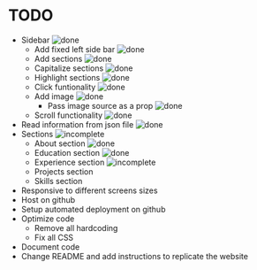 # TODO

- Sidebar ![done]
    - Add fixed left side bar ![done]
    - Add sections ![done]
    - Capitalize sections ![done]
    - Highlight sections ![done]
    - Click funtionality ![done]
    - Add image ![done]
        - Pass image source as a prop ![done]
    - Scroll functionality ![done]
- Read information from json file ![done]
- Sections ![incomplete]
    - About section ![done]
    - Education section ![done]
    - Experience section ![incomplete]
    - Projects section
    - Skills section
- Responsive to different screens sizes
- Host on github
- Setup automated deployment on github
- Optimize code
    - Remove all hardcoding
    - Fix all CSS
- Document code
- Change README and add instructions to replicate the website

[done]: https://img.shields.io/badge/DONE-brightgreen
[incomplete]: https://img.shields.io/badge/INCOMPLETE-red

